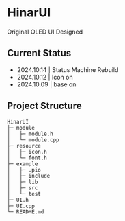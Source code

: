# HinarUI

Original OLED UI Designed

## Current Status

- 2024.10.14 | Status Machine Rebuild
- 2024.10.12 | Icon on
- 2024.10.09 | base on

## Project Structure

```plaintext
HinarUI
├─ module
│   ├─ module.h
│   └─ module.cpp
├─ resource
│   ├─ icon.h
│   └─ font.h
├─ example
│   ├─ .pio
│   ├─ include
│   ├─ lib
│   ├─ src
│   └─ test
├─ UI.h
├─ UI.cpp
└─ README.md
```
